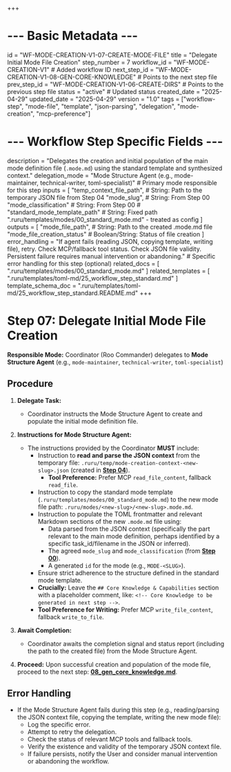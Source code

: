 +++
# --- Basic Metadata ---
id = "WF-MODE-CREATION-V1-07-CREATE-MODE-FILE"
title = "Delegate Initial Mode File Creation"
step_number = 7
workflow_id = "WF-MODE-CREATION-V1" # Added workflow ID
next_step_id = "WF-MODE-CREATION-V1-08-GEN-CORE-KNOWLEDGE" # Points to the next step file
prev_step_id = "WF-MODE-CREATION-V1-06-CREATE-DIRS" # Points to the previous step file
status = "active" # Updated status
created_date = "2025-04-29"
updated_date = "2025-04-29"
version = "1.0"
tags = ["workflow-step", "mode-file", "template", "json-parsing", "delegation", "mode-creation", "mcp-preference"]

# --- Workflow Step Specific Fields ---
description = "Delegates the creation and initial population of the main mode definition file (`.mode.md`) using the standard template and synthesized context."
delegation_mode = "Mode Structure Agent (e.g., mode-maintainer, technical-writer, toml-specialist)" # Primary mode responsible for this step
inputs = [
    "temp_context_file_path",   # String: Path to the temporary JSON file from Step 04
    "mode_slug",                # String: From Step 00
    "mode_classification"       # String: From Step 00
    # "standard_mode_template_path" # String: Fixed path ".ruru/templates/modes/00_standard_mode.md" - treated as config
]
outputs = [
    "mode_file_path",           # String: Path to the created .mode.md file
    "mode_file_creation_status" # Boolean/String: Status of file creation
]
error_handling = "If agent fails (reading JSON, copying template, writing file), retry. Check MCP/fallback tool status. Check JSON file validity. Persistent failure requires manual intervention or abandoning." # Specific error handling for this step (optional)
related_docs = [
    ".ruru/templates/modes/00_standard_mode.md"
]
related_templates = [
    ".ruru/templates/toml-md/25_workflow_step_standard.md"
]
template_schema_doc = ".ruru/templates/toml-md/25_workflow_step_standard.README.md"
+++

# Step 07: Delegate Initial Mode File Creation

**Responsible Mode:** Coordinator (Roo Commander) delegates to **Mode Structure Agent** (e.g., `mode-maintainer`, `technical-writer`, `toml-specialist`)

## Procedure

1.  **Delegate Task:**
    *   Coordinator instructs the Mode Structure Agent to create and populate the initial mode definition file.

2.  **Instructions for Mode Structure Agent:**
    *   The instructions provided by the Coordinator **MUST** include:
        *   Instruction to **read and parse the JSON context** from the temporary file: `.ruru/temp/mode-creation-context-<new-slug>.json` (created in **[Step 04](./04_save_context.md)**).
            *   **Tool Preference:** Prefer MCP `read_file_content`, fallback `read_file`.
        *   Instruction to copy the standard mode template (`.ruru/templates/modes/00_standard_mode.md`) to the new mode file path: `.ruru/modes/<new-slug>/<new-slug>.mode.md`.
        *   Instruction to populate the TOML frontmatter and relevant Markdown sections of the new `.mode.md` file using:
            *   Data parsed from the JSON context (specifically the part relevant to the main mode definition, perhaps identified by a specific task_id/filename in the JSON or inferred).
            *   The agreed `mode_slug` and `mode_classification` (from **[Step 00](./00_start.md)**).
            *   A generated `id` for the mode (e.g., `MODE-<SLUG>`).
        *   Ensure strict adherence to the structure defined in the standard mode template.
        *   **Crucially:** Leave the `## Core Knowledge & Capabilities` section with a placeholder comment, like: `<!-- Core Knowledge to be generated in next step -->`.
        *   **Tool Preference for Writing:** Prefer MCP `write_file_content`, fallback `write_to_file`.

3.  **Await Completion:**
    *   Coordinator awaits the completion signal and status report (including the path to the created file) from the Mode Structure Agent.

4.  **Proceed:** Upon successful creation and population of the mode file, proceed to the next step: **[08_gen_core_knowledge.md](./08_gen_core_knowledge.md)**.

## Error Handling
*   If the Mode Structure Agent fails during this step (e.g., reading/parsing the JSON context file, copying the template, writing the new mode file):
    *   Log the specific error.
    *   Attempt to retry the delegation.
    *   Check the status of relevant MCP tools and fallback tools.
    *   Verify the existence and validity of the temporary JSON context file.
    *   If failure persists, notify the User and consider manual intervention or abandoning the workflow.
